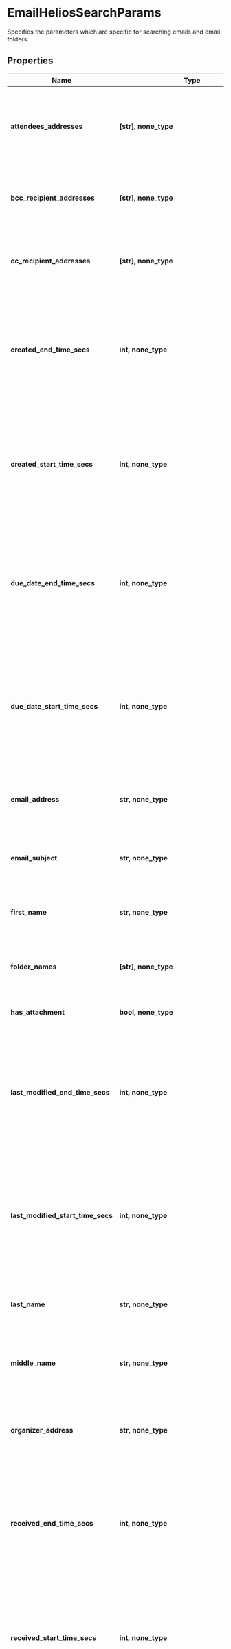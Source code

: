 # EmailHeliosSearchParams

Specifies the parameters which are specific for searching emails and email folders.

## Properties
Name | Type | Description | Notes
------------ | ------------- | ------------- | -------------
**attendees_addresses** | **[str], none_type** | Filters the calendar items which have specified email addresses as attendees. | [optional] 
**bcc_recipient_addresses** | **[str], none_type** | Filters the emails which are sent to specified email addresses in BCC. | [optional] 
**cc_recipient_addresses** | **[str], none_type** | Filters the emails which are sent to specified email addresses in CC. | [optional] 
**created_end_time_secs** | **int, none_type** | Specifies the end time in Unix timestamp epoch in seconds where the created time of the email/item is less than specified value. | [optional] 
**created_start_time_secs** | **int, none_type** | Specifies the start time in Unix timestamp epoch in seconds where the created time of the email/item is more than specified value. | [optional] 
**due_date_end_time_secs** | **int, none_type** | Specifies the end time in Unix timestamp epoch in seconds where the last modification time of the email/item is less than specified value. | [optional] 
**due_date_start_time_secs** | **int, none_type** | Specifies the start time in Unix timestamp epoch in seconds where the last modification time of the email/item is more than specified value. | [optional] 
**email_address** | **str, none_type** | Filters the contact items which have specified text in email address. | [optional] 
**email_subject** | **str, none_type** | Filters the emails which have the specified text in its subject. | [optional] 
**first_name** | **str, none_type** | Filters the contacts with specified text in first name. | [optional] 
**folder_names** | **[str], none_type** | Filters the emails which are categorized to specified folders. | [optional] 
**has_attachment** | **bool, none_type** | Filters the emails which have attachment. | [optional] 
**last_modified_end_time_secs** | **int, none_type** | Specifies the end time in Unix timestamp epoch in seconds where the last modification time of the email/item is less than specified value. | [optional] 
**last_modified_start_time_secs** | **int, none_type** | Specifies the start time in Unix timestamp epoch in seconds where the last modification time of the email/item is more than specified value. | [optional] 
**last_name** | **str, none_type** | Filters the contacts with specified text in last name. | [optional] 
**middle_name** | **str, none_type** | Filters the contacts with specified text in middle name. | [optional] 
**organizer_address** | **str, none_type** | Filters the calendar items which are organized by specified User&#39;s email address. | [optional] 
**received_end_time_secs** | **int, none_type** | Specifies the end time in Unix timestamp epoch in seconds where the received time of the email is less than specified value. | [optional] 
**received_start_time_secs** | **int, none_type** | Specifies the start time in Unix timestamp epoch in seconds where the received time of the email is more than specified value. | [optional] 
**recipient_addresses** | **[str], none_type** | Filters the emails which are sent to specified email addresses. | [optional] 
**sender_address** | **str, none_type** | Filters the emails which are received from specified User&#39;s email address. | [optional] 
**source_environment** | **str, none_type** | Specifies the source environment. | [optional]  if omitted the server will use the default value of "kO365"
**task_status_types** | **[str], none_type** | Specifies a list of task item status types. Task items having status within the given types will be returned. | [optional] 
**types** | **[str], none_type** | Specifies a list of mailbox item types. Only items within the given types will be returned. | [optional] 
**o365_params** | [**[O365HeliosSearchEmailsRequestParams], none_type**](O365HeliosSearchEmailsRequestParams.md) | Specifies the O365 specific params to search emails. | [optional] 

[[Back to Model list]](../README.md#documentation-for-models) [[Back to API list]](../README.md#documentation-for-api-endpoints) [[Back to README]](../README.md)


